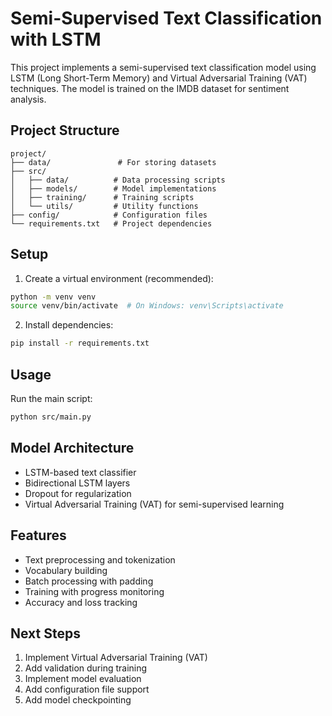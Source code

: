 # Semi-Supervised Text Classification with LSTM

This project implements a semi-supervised text classification model using LSTM (Long Short-Term Memory) and Virtual Adversarial Training (VAT) techniques. The model is trained on the IMDB dataset for sentiment analysis.

## Project Structure

```
project/
├── data/               # For storing datasets
├── src/               
│   ├── data/          # Data processing scripts
│   ├── models/        # Model implementations
│   ├── training/      # Training scripts
│   └── utils/         # Utility functions
├── config/            # Configuration files
└── requirements.txt   # Project dependencies
```

## Setup

1. Create a virtual environment (recommended):
```bash
python -m venv venv
source venv/bin/activate  # On Windows: venv\Scripts\activate
```

2. Install dependencies:
```bash
pip install -r requirements.txt
```

## Usage

Run the main script:
```bash
python src/main.py
```

## Model Architecture

- LSTM-based text classifier
- Bidirectional LSTM layers
- Dropout for regularization
- Virtual Adversarial Training (VAT) for semi-supervised learning

## Features

- Text preprocessing and tokenization
- Vocabulary building
- Batch processing with padding
- Training with progress monitoring
- Accuracy and loss tracking

## Next Steps

1. Implement Virtual Adversarial Training (VAT)
2. Add validation during training
3. Implement model evaluation
4. Add configuration file support
5. Add model checkpointing 
